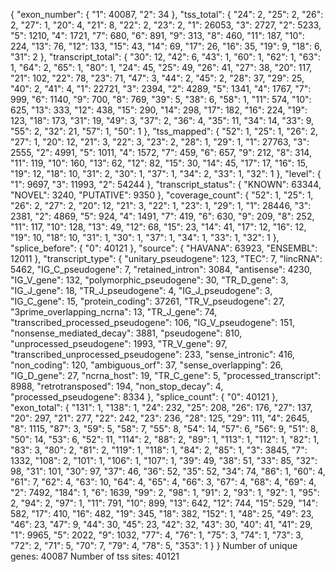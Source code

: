 {
  "exon_number": {
    "1": 40087, 
    "2": 34
  }, 
  "tss_total": {
    "24": 2, 
    "25": 2, 
    "26": 2, 
    "27": 1, 
    "20": 4, 
    "21": 8, 
    "22": 2, 
    "23": 2, 
    "1": 26053, 
    "3": 2727, 
    "2": 5233, 
    "5": 1210, 
    "4": 1721, 
    "7": 680, 
    "6": 891, 
    "9": 313, 
    "8": 460, 
    "11": 187, 
    "10": 224, 
    "13": 76, 
    "12": 133, 
    "15": 43, 
    "14": 69, 
    "17": 26, 
    "16": 35, 
    "19": 9, 
    "18": 6, 
    "31": 2
  }, 
  "transcript_total": {
    "30": 12, 
    "42": 6, 
    "43": 1, 
    "60": 1, 
    "62": 1, 
    "63": 1, 
    "64": 2, 
    "65": 1, 
    "80": 1, 
    "24": 45, 
    "25": 49, 
    "26": 41, 
    "27": 38, 
    "20": 117, 
    "21": 102, 
    "22": 78, 
    "23": 71, 
    "47": 3, 
    "44": 2, 
    "45": 2, 
    "28": 37, 
    "29": 25, 
    "40": 2, 
    "41": 4, 
    "1": 22721, 
    "3": 2394, 
    "2": 4289, 
    "5": 1341, 
    "4": 1767, 
    "7": 999, 
    "6": 1140, 
    "9": 700, 
    "8": 769, 
    "39": 5, 
    "38": 6, 
    "58": 1, 
    "11": 574, 
    "10": 625, 
    "13": 333, 
    "12": 438, 
    "15": 290, 
    "14": 298, 
    "17": 182, 
    "16": 224, 
    "19": 123, 
    "18": 173, 
    "31": 19, 
    "49": 3, 
    "37": 2, 
    "36": 4, 
    "35": 11, 
    "34": 14, 
    "33": 9, 
    "55": 2, 
    "32": 21, 
    "57": 1, 
    "50": 1
  }, 
  "tss_mapped": {
    "52": 1, 
    "25": 1, 
    "26": 2, 
    "27": 1, 
    "20": 12, 
    "21": 3, 
    "22": 3, 
    "23": 2, 
    "28": 1, 
    "29": 1, 
    "1": 27763, 
    "3": 2555, 
    "2": 4991, 
    "5": 1011, 
    "4": 1572, 
    "7": 459, 
    "6": 657, 
    "9": 212, 
    "8": 314, 
    "11": 119, 
    "10": 160, 
    "13": 62, 
    "12": 82, 
    "15": 30, 
    "14": 45, 
    "17": 17, 
    "16": 15, 
    "19": 12, 
    "18": 10, 
    "31": 2, 
    "30": 1, 
    "37": 1, 
    "34": 2, 
    "33": 1, 
    "32": 1
  }, 
  "level": {
    "1": 9697, 
    "3": 11993, 
    "2": 54244
  }, 
  "transcript_status": {
    "KNOWN": 63344, 
    "NOVEL": 3240, 
    "PUTATIVE": 9350
  }, 
  "coverage_count": {
    "52": 1, 
    "25": 1, 
    "26": 2, 
    "27": 2, 
    "20": 12, 
    "21": 3, 
    "22": 1, 
    "23": 1, 
    "29": 1, 
    "1": 28446, 
    "3": 2381, 
    "2": 4869, 
    "5": 924, 
    "4": 1491, 
    "7": 419, 
    "6": 630, 
    "9": 209, 
    "8": 252, 
    "11": 117, 
    "10": 128, 
    "13": 49, 
    "12": 68, 
    "15": 23, 
    "14": 41, 
    "17": 12, 
    "16": 12, 
    "19": 10, 
    "18": 10, 
    "31": 1, 
    "30": 1, 
    "37": 1, 
    "34": 1, 
    "33": 1, 
    "32": 1
  }, 
  "splice_before": {
    "0": 40121
  }, 
  "source": {
    "HAVANA": 63923, 
    "ENSEMBL": 12011
  }, 
  "transcript_type": {
    "unitary_pseudogene": 123, 
    "TEC": 7, 
    "lincRNA": 5462, 
    "IG_C_pseudogene": 7, 
    "retained_intron": 3084, 
    "antisense": 4230, 
    "IG_V_gene": 132, 
    "polymorphic_pseudogene": 30, 
    "TR_D_gene": 3, 
    "IG_J_gene": 18, 
    "TR_J_pseudogene": 4, 
    "IG_J_pseudogene": 3, 
    "IG_C_gene": 15, 
    "protein_coding": 37261, 
    "TR_V_pseudogene": 27, 
    "3prime_overlapping_ncrna": 13, 
    "TR_J_gene": 74, 
    "transcribed_processed_pseudogene": 106, 
    "IG_V_pseudogene": 151, 
    "nonsense_mediated_decay": 3881, 
    "pseudogene": 810, 
    "unprocessed_pseudogene": 1993, 
    "TR_V_gene": 97, 
    "transcribed_unprocessed_pseudogene": 233, 
    "sense_intronic": 416, 
    "non_coding": 120, 
    "ambiguous_orf": 37, 
    "sense_overlapping": 26, 
    "IG_D_gene": 27, 
    "ncrna_host": 19, 
    "TR_C_gene": 5, 
    "processed_transcript": 8988, 
    "retrotransposed": 194, 
    "non_stop_decay": 4, 
    "processed_pseudogene": 8334
  }, 
  "splice_count": {
    "0": 40121
  }, 
  "exon_total": {
    "131": 1, 
    "138": 1, 
    "24": 232, 
    "25": 208, 
    "26": 176, 
    "27": 137, 
    "20": 297, 
    "21": 277, 
    "22": 242, 
    "23": 236, 
    "28": 125, 
    "29": 111, 
    "4": 2645, 
    "8": 1115, 
    "87": 3, 
    "59": 5, 
    "58": 7, 
    "55": 8, 
    "54": 14, 
    "57": 6, 
    "56": 9, 
    "51": 8, 
    "50": 14, 
    "53": 6, 
    "52": 11, 
    "114": 2, 
    "88": 2, 
    "89": 1, 
    "113": 1, 
    "112": 1, 
    "82": 1, 
    "83": 3, 
    "80": 2, 
    "81": 2, 
    "119": 1, 
    "118": 1, 
    "84": 2, 
    "85": 1, 
    "3": 3845, 
    "7": 1332, 
    "108": 2, 
    "101": 1, 
    "106": 1, 
    "107": 1, 
    "39": 49, 
    "38": 51, 
    "33": 85, 
    "32": 98, 
    "31": 101, 
    "30": 97, 
    "37": 46, 
    "36": 52, 
    "35": 52, 
    "34": 74, 
    "86": 1, 
    "60": 4, 
    "61": 7, 
    "62": 4, 
    "63": 10, 
    "64": 4, 
    "65": 4, 
    "66": 3, 
    "67": 4, 
    "68": 4, 
    "69": 4, 
    "2": 7492, 
    "184": 1, 
    "6": 1639, 
    "99": 2, 
    "98": 1, 
    "91": 2, 
    "93": 1, 
    "92": 1, 
    "95": 2, 
    "94": 2, 
    "97": 1, 
    "11": 791, 
    "10": 899, 
    "13": 642, 
    "12": 744, 
    "15": 529, 
    "14": 582, 
    "17": 410, 
    "16": 482, 
    "19": 345, 
    "18": 382, 
    "152": 1, 
    "48": 25, 
    "49": 23, 
    "46": 23, 
    "47": 9, 
    "44": 30, 
    "45": 23, 
    "42": 32, 
    "43": 30, 
    "40": 41, 
    "41": 29, 
    "1": 9965, 
    "5": 2022, 
    "9": 1032, 
    "77": 4, 
    "76": 1, 
    "75": 3, 
    "74": 1, 
    "73": 3, 
    "72": 2, 
    "71": 5, 
    "70": 7, 
    "79": 4, 
    "78": 5, 
    "353": 1
  }
}
Number of unique genes: 40087
Number of tss sites: 40121
